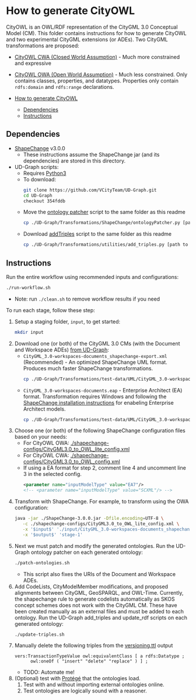 # How to generate CityOWL

CityOWL is an OWL/RDF representation of the CityGML 3.0 Conceptual Model (CM). This folder contains instructions for how to generate CityOWL and two experimental CityGML extensions (or ADEs). Two CityGML transformations are proposed:

- [CityOWL CWA (Closed World Assumption)](./CityOWL-CWA/) - Much more constrained and expressive
- [CityOWL OWA (Open World Assumption)](./CityOWL-OWA/) - Much less constrained. Only contains classes, properties, and datatypes. Properties only contain `rdfs:domain` and `rdfs:range` declarations.

- [How to generate CityOWL](#how-to-generate-cityowl)
  - [Dependencies](#dependencies)
  - [Instructions](#instructions)

## Dependencies

- [ShapeChange](https://shapechange.github.io/ShapeChange/3.0.0/get%20started/Get_Started.html) v3.0.0
  - These instructions assume the ShapeChange jar (and its dependencies) are stored in this directory. 
- UD-Graph scripts:
  - Requires [Python3](https://www.python.org/downloads/)
  - To download:
      ```bash
      git clone https://github.com/VCityTeam/UD-Graph.git
      cd UD-Graph
      checkout 354fddb
      ```
  - Move the [ontology patcher](https://github.com/VCityTeam/UD-Graph/tree/master/Transformations/ShapeChange#to-run-the-ontology-patcher) script to the same folder as this readme
      ```bash
      cp ./UD-Graph/Transformations/ShapeChange/ontologyPatcher.py [path to this directory]
      ```
  - Download [addTriples](https://github.com/VCityTeam/UD-Graph/tree/master/Transformations/utilities#add_triplespy) script to the same folder as this readme
      ```bash
      cp ./UD-Graph/Transformations/utilities/add_triples.py [path to this directory]
      ```

## Instructions
Run the entire workflow using recommended inputs and configurations:
```bash
./run-workflow.sh
```
- Note: run `./clean.sh` to remove workflow results if you need

To run each stage, follow these step:
1. Setup a staging folder, `input`, to get started:
   ```bash
   mkdir input
   ```
2. Download one (or both) of the CityGML 3.0 CMs (with the Document and Workspace ADEs) [from UD-Graph](https://github.com/VCityTeam/UD-Graph/tree/a012111a935e0dd8eb9d661fbbfb4110e55561d0/Transformations/test-data/UML):
   - `CityGML_3.0-workspaces-documents_shapechange-export.xml` (Recommended) - An optimized ShapeChange UML format. Produces much faster ShapeChange transformations.
      ```bash
      cp ./UD-Graph/Transformations/test-data/UML/CityGML_3.0-workspaces-documents_shapechange-export.xml ./input
      ```
   - `CityGML_3.0-workspaces-documents.eap` - Enterprise Architect (EA) format. Transformation requires Windows and following the [ShapeChange installation instructions](#dependencies) for enabeling Enterprise Architect models.
      ```bash
      cp ./UD-Graph/Transformations/test-data/UML/CityGML_3.0-workspaces-documents.eap ./input
      ```
3. Choose one (or both) of the following ShapeChange configuration files based on your needs:
   - For CityOWL OWA: [./shapechange-configs/CityGML3.0_to_OWL_lite_config.xml](./shapechange-configs/CityGML3.0_to_OWL_lite_config.xml)
   - For CityOWL CWA: [./shapechange-configs/CityGML3.0_to_OWL_config.xml](./shapechange-configs/CityGML3.0_to_OWL_config.xml)
   - If using a EA format for step 2, comment line 4 and uncomment line 3 in the selected config.
      ```xml
      <parameter name="inputModelType" value="EA7"/>
      <!-- <parameter name="inputModelType" value="SCXML"/> -->
      ```
4. Transform with ShapeChange. For example, to transform using the OWA configuration:
      ```bash
      java -jar ./ShapeChange-3.0.0.jar -Dfile.encoding=UTF-8 \
         -c ./shapechange-configs/CityGML3.0_to_OWL_lite_config.xml \
         -x '$input$' './input/CityGML_3.0-workspaces-documents_shapechange-export.xml' \
         -x '$output$' 'stage-1'
      ```
5. Next we must patch and modify the generated ontologies. Run the UD-Graph ontology patcher on each generated ontology:
      ```bash
      ./patch-ontologies.sh
      ```
   -  This script also fixes the URIs of the Document and Workspace ADEs.
6. Add CodeLists, CityModelMember modifications, and proposed alignments between CityGML, GeoSPARQL, and OWL-Time. Currently, the shapechange rule to generate codelists automatically as SKOS concept schemes does not work with the CityGML CM. These have been created manually as an external files and must be added to each ontology. Run the UD-Graph add_triples and update_rdf scripts on each generated ontology:
   ```bash
   ./update-triples.sh
   ```
7. Manually delete the following triples from the [versioning.ttl](./output/versioning.ttl) output
   ```sparql
   vers:TransactionTypeValue owl:equivalentClass [ a rdfs:Datatype ;
         owl:oneOf ( "insert" "delete" "replace" ) ] ;
   ```
   - TODO: Automate me!
8. (Optional) test with [Protégé](https://protege.stanford.edu/software.php#desktop-protege) that the ontologies load.
   1. Test with and without importing external ontologies online.
   2. Test ontologies are logically sound with a reasoner.
